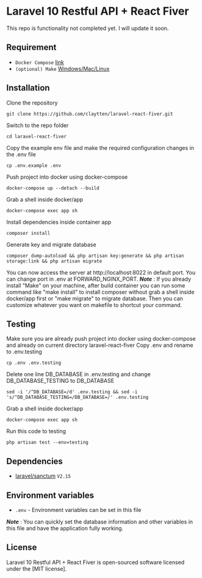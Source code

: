 Laravel 10 Restful API + React Fiver
===============
This repo is functionality not completed yet. I will update it soon.

## Requirement
 * `Docker Compose` [link](https://docs.docker.com/compose/install/)
 * `(optional) Make` [Windows/Mac/Linux](https://sp21.datastructur.es/materials/guides/make-install.html)

## Installation
Clone the repository
```
git clone https://github.com/claytten/laravel-react-fiver.git
```
Switch to the repo folder
```
cd laravel-react-fiver
```
Copy the example env file and make the required configuration changes in the .env file
```
cp .env.example .env
```
Push project into docker using docker-compose
```
docker-compose up --detach --build
```
Grab a shell inside docker/app
```
docker-compose exec app sh
```
Install dependencies inside container app
```
composer install
```
Generate key and migrate database
```
composer dump-autoload && php artisan key:generate && php artisan storage:link && php artisan migrate
```
You can now access the server at http://localhost:8022 in default port. You can change port in .env at FORWARD_NGINX_PORT.
***Note*** : If you already install "Make" on your machine, after build container you can run some command like "make install" to install composer without grab a shell inside docker/app first or "make migrate" to migrate database. Then you can customize whatever you want on makefile to shortcut your command.

Testing
------------
Make sure you are already push project into docker using docker-compose and already on current directory laravel-react-fiver
Copy .env and rename to .env.testing
```
cp .env .env.testing
```
Delete one line DB_DATABASE in .env.testing and change DB_DATABASE_TESTING to DB_DATABASE
```
sed -i '/^DB_DATABASE=/d' .env.testing && sed -i 's/^DB_DATABASE_TESTING=/DB_DATABASE=/' .env.testing
```
Grab a shell inside docker/app
```
docker-compose exec app sh
```
Run this code to testing
```
php artisan test --env=testing
```

## Dependencies
 * [laravel/sanctum](https://github.com/spatie/laravel-permission) `V2.15`

## Environment variables

- `.env` - Environment variables can be set in this file

***Note*** : You can quickly set the database information and other variables in this file and have the application fully working.

## License
Laravel 10 Restful API + React Fiver is open-sourced software licensed under the [MIT license].